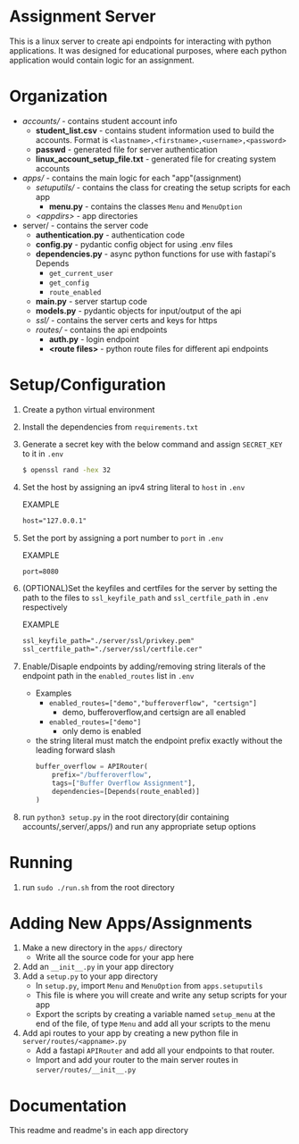 # Assignment Server
This is a linux server to create api endpoints for interacting with python applications. It was designed for educational purposes, where each python application would contain logic for an assignment.

# Organization  
* *accounts/* - contains student account info
    * **student_list.csv** - contains student information used to build the accounts. Format is `<lastname>,<firstname>,<username>,<password>`
    * **passwd** - generated file for server authentication
    * **linux_account_setup_file.txt** - generated file for creating system accounts
* *apps/* - contains the main logic for each "app"(assignment)
    * *setuputils/* - contains the class for creating the setup scripts for each app
        * **menu.py** - contains the classes `Menu` and `MenuOption`
    * *\<appdirs>* - app directories
* server/ - contains the server code
    * **authentication.py** - authentication code
    * **config.py** - pydantic config object for using .env files
    * **dependencies.py** - async python functions for use with fastapi's Depends
        * `get_current_user`
        * `get_config`
        * `route_enabled`
    * **main.py** - server startup code
    * **models.py** - pydantic objects for input/output of the api
    * *ssl/* - contains the server certs and keys for https
    * *routes/* - contains the api endpoints
        * **auth.py** - login endpoint
        * **\<route files>** - python route files for different api endpoints

# Setup/Configuration
1. Create a python virtual environment
2. Install the dependencies from `requirements.txt`
3. Generate a secret key with the below command and assign `SECRET_KEY` to it in `.env`  
    ```bash
    $ openssl rand -hex 32
    ```
4. Set the host by assigning an ipv4 string literal to `host` in `.env`  

    EXAMPLE
    ```txt
    host="127.0.0.1"
    ```
5. Set the port by assigning a port number to `port` in `.env` 

    EXAMPLE
    ```txt
    port=8080
    ```
6. (OPTIONAL)Set the keyfiles and certfiles for the server by setting the path to the files to `ssl_keyfile_path` and `ssl_certfile_path` in `.env` respectively

    EXAMPLE
    ```txt
    ssl_keyfile_path="./server/ssl/privkey.pem"  
    ssl_certfile_path="./server/ssl/certfile.cer"
    ```
7. Enable/Disaple endpoints by adding/removing string literals of the endpoint path in the `enabled_routes` list in `.env`
    * Examples
        * `enabled_routes=["demo","bufferoverflow", "certsign"]`
            * demo, bufferoverflow,and certsign are all enabled
        * `enabled_routes=["demo"]`
            * only demo is enabled
    * the string literal must match the endpoint prefix exactly without the leading forward slash
        ```python
        buffer_overflow = APIRouter(
            prefix="/bufferoverflow", 
            tags=["Buffer Overflow Assignment"],
            dependencies=[Depends(route_enabled)]
        )
        ```
8. run `python3 setup.py` in the root directory(dir containing accounts/,server/,apps/) and run any appropriate setup options

# Running
1. run `sudo ./run.sh` from the root directory

# Adding New Apps/Assignments
1. Make a new directory in the `apps/` directory
    * Write all the source code for your app here
2. Add an `__init__.py` in your app directory
3. Add a `setup.py` to your app directory
    * In `setup.py`, import `Menu` and `MenuOption` from `apps.setuputils`
    * This file is where you will create and write any setup scripts for your app
    * Export the scripts by creating a variable named `setup_menu` at the end of the file, of type `Menu` and add all your scripts to the menu
4. Add api routes to your app by creating a new python file in `server/routes/<appname>.py`
    * Add a fastapi `APIRouter` and add all your endpoints to that router. 
    * Import and add your router to the main server routes in `server/routes/__init__.py`

# Documentation
This readme and readme's in each app directory